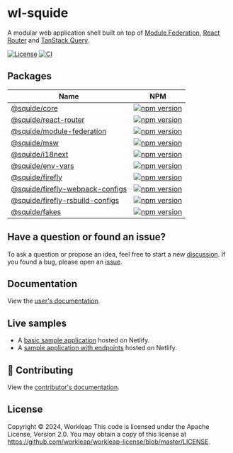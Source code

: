 # wl-squide

A modular web application shell built on top of [Module Federation](https://module-federation.io/), [React Router](https://reactrouter.com/en/main) and [TanStack Query](https://tanstack.com/query/latest).

[![License](https://img.shields.io/badge/License-Apache_2.0-blue.svg)](./LICENSE)
[![CI](https://github.com/workleap/wl-squide/actions/workflows/ci.yml/badge.svg)](https://github.com/workleap/wl-squide/actions/workflows/ci.yml)

## Packages

| Name | NPM |
| --- | --- |
| [@squide/core](packages/core/README.md) | [![npm version](https://img.shields.io/npm/v/@squide/core)](https://www.npmjs.com/package/@squide/core) |
| [@squide/react-router](packages/react-router/README.md) | [![npm version](https://img.shields.io/npm/v/@squide/react-router)](https://www.npmjs.com/package/@squide/react-router) |
| [@squide/module-federation](packages/module-federation/README.md) | [![npm version](https://img.shields.io/npm/v/@squide/module-federation)](https://www.npmjs.com/package/@squide/module-federation) |
| [@squide/msw](packages/msw/README.md) | [![npm version](https://img.shields.io/npm/v/@squide/msw)](https://www.npmjs.com/package/@squide/msw) |
| [@squide/i18next](packages/i18next/README.md) | [![npm version](https://img.shields.io/npm/v/@squide/i18next)](https://www.npmjs.com/package/@squide/i18next) |
| [@squide/env-vars](packages/env-vars/README.md) | [![npm version](https://img.shields.io/npm/v/@squide/env-vars)](https://www.npmjs.com/package/@squide/env-vars) |
| [@squide/firefly](packages/firefly/README.md) | [![npm version](https://img.shields.io/npm/v/@squide/firefly)](https://www.npmjs.com/package/@squide/firefly) |
| [@squide/firefly-webpack-configs](packages/firefly-webpack-configs/README.md) | [![npm version](https://img.shields.io/npm/v/@squide/firefly-webpack-configs)](https://www.npmjs.com/package/@squide/firefly-webpack-configs) |
| [@squide/firefly-rsbuild-configs](packages/firefly-rsbuild-configs/README.md) | [![npm version](https://img.shields.io/npm/v/@squide/firefly-rsbuild-configs)](https://www.npmjs.com/package/@squide/firefly-rsbuild-configs) |
| [@squide/fakes](packages/fakes/README.md) | [![npm version](https://img.shields.io/npm/v/@squide/fakes)](https://www.npmjs.com/package/@squide/fakes) |

## Have a question or found an issue?

To ask a question or propose an idea, feel free to start a new [discussion](https://github.com/workleap/wl-squide/discussions). If you found a bug, please open an [issue](https://github.com/workleap/wl-squide/issues).

## Documentation

View the [user's documentation](https://workleap.github.io/wl-squide/).

## Live samples

- A [basic sample application](https://squide-basic-host.netlify.app) hosted on Netlify.
- A [sample application with endpoints](https://squide-endpoints-host.netlify.app) hosted on Netlify.

## 🤝 Contributing

View the [contributor's documentation](./CONTRIBUTING.md).

## License

Copyright © 2024, Workleap This code is licensed under the Apache License, Version 2.0. You may obtain a copy of this license at https://github.com/workleap/workleap-license/blob/master/LICENSE.


